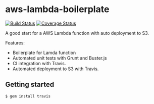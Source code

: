 # aws-lambda-boilerplate
[![Build Status](https://travis-ci.org/5orenso/aws-lambda-boilerplate.svg?branch=master)](https://travis-ci.org/5orenso/aws-lambda-boilerplate)
[![Coverage Status](https://coveralls.io/repos/5orenso/aws-lambda-boilerplate/badge.svg?branch=master)](https://coveralls.io/r/5orenso/aws-lambda-boilerplate?branch=master)

A good start for a AWS Lambda function with auto deployment to S3.

Features:
* Boilerplate for Lamda function
* Automated unit tests with Grunt and Buster.js
* CI integration with Travis.
* Automated deployment to S3 with Travis.


## Getting started
```
$ gem install travis



```